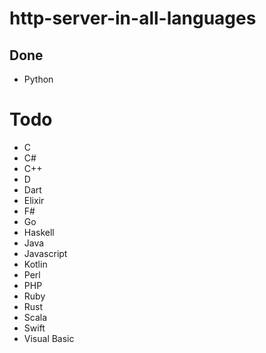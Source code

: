 # http-server-in-all-languages



## Done

- Python




# Todo

- C
- C#
- C++
- D
- Dart
- Elixir
- F#
- Go
- Haskell
- Java
- Javascript
- Kotlin
- Perl
- PHP
- Ruby
- Rust
- Scala
- Swift
- Visual Basic
